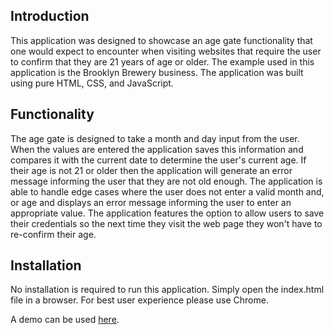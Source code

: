 ## Introduction

This application was designed to showcase an age gate functionality that one would expect to encounter when visiting websites that require the user to confirm that they are 21 years of age or older. The example used in this application is the Brooklyn Brewery business. The application was built using pure HTML, CSS, and JavaScript.

## Functionality

The age gate is designed to take a month and day input from the user. When the values are entered the application saves this information and compares it with the current date to determine the user's current age. If their age is not 21 or older then the application will generate an error message informing the user that they are not old enough. The application is able to handle edge cases where the user does not enter a valid month and, or age and displays an error message informing the user to enter an appropriate value. The application features the option to allow users to save their credentials so the next time they visit the web page they won't have to re-confirm their age.

## Installation

No installation is required to run this application. Simply open the index.html file in a browser. For best user experience please use Chrome.

A demo can be used [here](https://dren39.github.io/age-gate-application/).
